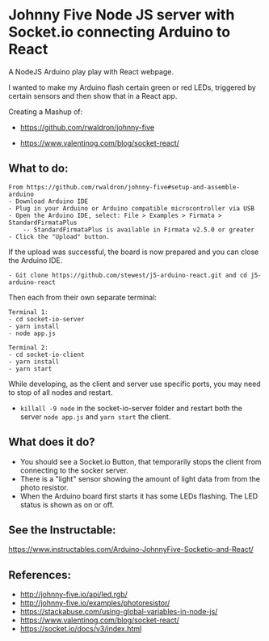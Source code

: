 # Johnny Five Node JS server with Socket.io connecting Arduino to React
A NodeJS Arduino play play with React webpage.

I wanted to make my Arduino flash certain green or red LEDs, triggered by certain sensors and then show that in a React app.

Creating a Mashup of:

- https://github.com/rwaldron/johnny-five


- https://www.valentinog.com/blog/socket-react/
## What to do:

    From https://github.com/rwaldron/johnny-five#setup-and-assemble-arduino
    - Download Arduino IDE
    - Plug in your Arduino or Arduino compatible microcontroller via USB
    - Open the Arduino IDE, select: File > Examples > Firmata > StandardFirmataPlus
        -- StandardFirmataPlus is available in Firmata v2.5.0 or greater
    - Click the "Upload" button.

If the upload was successful, the board is now prepared and you can close the Arduino IDE.

    - Git clone https://github.com/stewest/j5-arduino-react.git and cd j5-arduino-react
    
Then each from their own separate terminal:

    Terminal 1:
    - cd socket-io-server
    - yarn install
    - node app.js

    Terminal 2:
    - cd socket-io-client
    - yarn install
    - yarn start

While developing, as the client and server use specific ports, you may need to stop of all nodes and restart.
- `killall -9 node` in the socket-io-server folder and restart both the server `node app.js` and `yarn start` the client.

## What does it do?
- You should see a Socket.io Button, that temporarily stops the client from connecting to the socker server.
- There is a "light" sensor showing the amount of light data from from the photo resistor.
- When the Arduino board first starts it has some LEDs flashing. The LED status is shown as on or off.

## See the Instructable:
https://www.instructables.com/Arduino-JohnnyFive-Socketio-and-React/

## References:
- http://johnny-five.io/api/led.rgb/
- http://johnny-five.io/examples/photoresistor/
- https://stackabuse.com/using-global-variables-in-node-js/
- https://www.valentinog.com/blog/socket-react/
- https://socket.io/docs/v3/index.html

